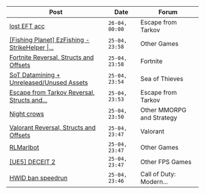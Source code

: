 |Post|Date|Forum|
|----|----|-----|
|[lost EFT acc](https://www.unknowncheats.me/forum/escape-from-tarkov/634141-lost-eft-acc.html)|`26-04, 00:00`|Escape from Tarkov|
|[\[Fishing Planet\] EzFishing - StrikeHelper \|...](https://www.unknowncheats.me/forum/other-games/503582-fishing-planet-ezfishing-strikehelper-fish-fight-free-premium.html)|`25-04, 23:58`|Other Games|
|[Fortnite Reversal, Structs and Offsets](https://www.unknowncheats.me/forum/fortnite/235061-fortnite-reversal-structs-offsets.html)|`25-04, 23:58`|Fortnite|
|[SoT Datamining + Unreleased/Unused Assets](https://www.unknowncheats.me/forum/sea-of-thieves/624262-sot-datamining-unreleased-unused-assets.html)|`25-04, 23:54`|Sea of Thieves|
|[Escape from Tarkov Reversal, Structs and...](https://www.unknowncheats.me/forum/escape-from-tarkov/226519-escape-tarkov-reversal-structs-offsets.html)|`25-04, 23:53`|Escape from Tarkov|
|[Night crows](https://www.unknowncheats.me/forum/other-mmorpg-and-strategy/627465-night-crows.html)|`25-04, 23:50`|Other MMORPG and Strategy|
|[Valorant Reversal, Structs and Offsets](https://www.unknowncheats.me/forum/valorant/385792-valorant-reversal-structs-offsets.html)|`25-04, 23:47`|Valorant|
|[RLMarlbot](https://www.unknowncheats.me/forum/other-games/633336-rlmarlbot.html)|`25-04, 23:47`|Other Games|
|[\[UE5\] DECEIT 2](https://www.unknowncheats.me/forum/other-fps-games/629593-ue5-deceit-2-a.html)|`25-04, 23:47`|Other FPS Games|
|[HWID ban speedrun](https://www.unknowncheats.me/forum/call-of-duty-modern-warfare-iii/634160-hwid-ban-speedrun.html)|`25-04, 23:46`|Call of Duty: Modern...|
